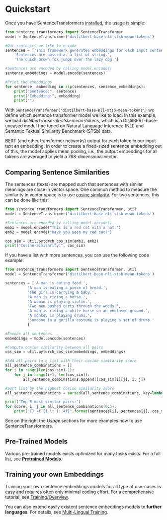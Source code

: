 # Quickstart
Once you have SentenceTransformers [installed](installation.md), the usage is simple:
```python
from sentence_transformers import SentenceTransformer
model = SentenceTransformer('distilbert-base-nli-stsb-mean-tokens')

#Our sentences we like to encode
sentences = ['This framework generates embeddings for each input sentence',
    'Sentences are passed as a list of string.', 
    'The quick brown fox jumps over the lazy dog.']

#Sentences are encoded by calling model.encode()
sentence_embeddings = model.encode(sentences)

#Print the embeddings
for sentence, embedding in zip(sentences, sentence_embeddings):
    print("Sentence:", sentence)
    print("Embedding:", embedding)
    print("")
```


With `SentenceTransformer('distilbert-base-nli-stsb-mean-tokens')` we define which sentence transformer model we like to load. In this example, we load *distilbert-base-nli-stsb-mean-tokens*, which is a DistilBERT-base-uncased model fine tuned on Natural Language Inference (NLI) and Semantic Textual Similarity Benchmark (STSb) data. 

BERT (and other transformer networks) output for each token in our input text an embedding. In order to create a fixed-sized sentence embedding out of this, the model applies mean pooling, i.e., the output embeddings for all tokens are averaged to yield a 768-dimensional vector.

## Comparing Sentence Similarities

The sentences (texts) are mapped such that sentences with similar meanings are close in vector space. One common method to measure the similarity in vector space is to use [cosine similarity](https://en.wikipedia.org/wiki/Cosine_similarity). For two sentences, this can be done like this:

```python
from sentence_transformers import SentenceTransformer, util
model = SentenceTransformer('distilbert-base-nli-stsb-mean-tokens')

#Sentences are encoded by calling model.encode()
emb1 = model.encode("This is a red cat with a hat.")
emb2 = model.encode("Have you seen my red cat?")

cos_sim = util.pytorch_cos_sim(emb1, emb2)
print("Cosine-Similarity:", cos_sim)
```

If you have a list with more sentences, you can use the following code example:
```python
from sentence_transformers import SentenceTransformer, util
model = SentenceTransformer('distilbert-base-nli-stsb-mean-tokens')

sentences = ['A man is eating food.',
          'A man is eating a piece of bread.',
          'The girl is carrying a baby.',
          'A man is riding a horse.',
          'A woman is playing violin.',
          'Two men pushed carts through the woods.',
          'A man is riding a white horse on an enclosed ground.',
          'A monkey is playing drums.',
          'Someone in a gorilla costume is playing a set of drums.'
          ]

#Encode all sentences
embeddings = model.encode(sentences)

#Compute cosine similarity between all pairs
cos_sim = util.pytorch_cos_sim(embeddings, embeddings)

#Add all pairs to a list with their cosine similarity score
all_sentence_combinations = []
for i in range(len(cos_sim)-1):
    for j in range(i+1, len(cos_sim)):
        all_sentence_combinations.append([cos_sim[i][j], i, j])

#Sort list by the highest cosine similarity score
all_sentence_combinations = sorted(all_sentence_combinations, key=lambda x: x[0], reverse=True)

print("Top-5 most similar pairs:")
for score, i, j in all_sentence_combinations[0:5]:
    print("{} \t {} \t {:.4f}".format(sentences[i], sentences[j], cos_sim[i][j]))
```

See on the right the *Usage* sections for more examples how to use SentenceTransformers.

## Pre-Trained Models
Various pre-trained models exists optimized for many tasks exists. For a full list, see **[Pretrained Models](pretrained_models.md)**. 



## Training your own Embeddings

Training your own sentence embeddings models for all type of use-cases is easy and requires often only minimal coding effort. For a comprehensive tutorial, see [Training/Overview](training/overview.md).

You can also extend easily existent sentence embeddings models to **further languages**.  For details, see [Multi-Lingual Training](../examples/training/multilingual/README).